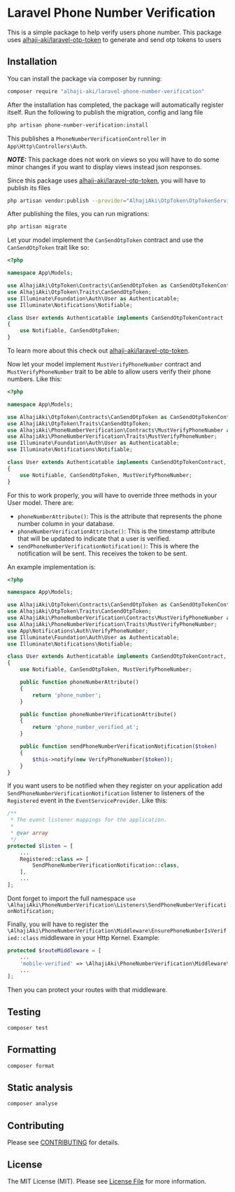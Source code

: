 # Laravel Phone Number Verification

This is a simple package to help verify users phone number. This package uses [alhaji-aki/laravel-otp-token](https://github.com/alhaji-aki/laravel-otp-token) to generate and send otp tokens to users

## Installation

You can install the package via composer by running:

```bash
composer require "alhaji-aki/laravel-phone-number-verification"
```

After the installation has completed, the package will automatically register itself.
Run the following to publish the migration, config and lang file

```bash
php artisan phone-number-verification:install
```

This publishes a `PhoneNumberVerificationController` in `App\Http\Controllers\Auth`.

**_NOTE:_** This package does not work on views so you will have to do some minor changes if you want to display views instead json responses.

Since this package uses [alhaji-aki/laravel-otp-token](https://github.com/alhaji-aki/laravel-otp-token), you will have to publish its files

```bash
php artisan vendor:publish --provider="AlhajiAki\OtpToken\OtpTokenServiceProvider"
```

After publishing the files, you can run migrations:

```bash
php artisan migrate
```

Let your model implement the `CanSendOtpToken` contract and use the `CanSendOtpToken` trait like so:

```php
<?php

namespace App\Models;

use AlhajiAki\OtpToken\Contracts\CanSendOtpToken as CanSendOtpTokenContract;
use AlhajiAki\OtpToken\Traits\CanSendOtpToken;
use Illuminate\Foundation\Auth\User as Authenticatable;
use Illuminate\Notifications\Notifiable;

class User extends Authenticatable implements CanSendOtpTokenContract
{
    use Notifiable, CanSendOtpToken;
}
```

To learn more about this check out [alhaji-aki/laravel-otp-token](https://github.com/alhaji-aki/laravel-otp-token).

Now let your model implement `MustVerifyPhoneNumber` contract and `MustVerifyPhoneNumber` trait to be able to allow users verify their phone numbers. Like this:

```php
<?php

namespace App\Models;

use AlhajiAki\OtpToken\Contracts\CanSendOtpToken as CanSendOtpTokenContract;
use AlhajiAki\OtpToken\Traits\CanSendOtpToken;
use AlhajiAki\PhoneNumberVerification\Contracts\MustVerifyPhoneNumber as MustVerifyPhoneNumberContract;
use AlhajiAki\PhoneNumberVerification\Traits\MustVerifyPhoneNumber;
use Illuminate\Foundation\Auth\User as Authenticatable;
use Illuminate\Notifications\Notifiable;

class User extends Authenticatable implements CanSendOtpTokenContract, MustVerifyPhoneNumberContract
{
    use Notifiable, CanSendOtpToken, MustVerifyPhoneNumber;
}
```

For this to work properly, you will have to override three methods in your User model. There are:

- `phoneNumberAttribute()`: This is the attribute that represents the phone number column in your database.
- `phoneNumberVerificationAttribute()`: This is the timestamp attribute that will be updated to indicate that a user is verified.
- `sendPhoneNumberVerificationNotification()`: This is where the notification will be sent. This receives the token to be sent.

An example implementation is:

```php
<?php

namespace App\Models;

use AlhajiAki\OtpToken\Contracts\CanSendOtpToken as CanSendOtpTokenContract;
use AlhajiAki\OtpToken\Traits\CanSendOtpToken;
use AlhajiAki\PhoneNumberVerification\Contracts\MustVerifyPhoneNumber as MustVerifyPhoneNumberContract;
use AlhajiAki\PhoneNumberVerification\Traits\MustVerifyPhoneNumber;
use App\Notifications\Auth\VerifyPhoneNumber;
use Illuminate\Foundation\Auth\User as Authenticatable;
use Illuminate\Notifications\Notifiable;

class User extends Authenticatable implements CanSendOtpTokenContract, MustVerifyPhoneNumberContract
{
    use Notifiable, CanSendOtpToken, MustVerifyPhoneNumber;

    public function phoneNumberAttribute()
    {
        return 'phone_number';
    }

    public function phoneNumberVerificationAttribute()
    {
        return 'phone_number_verified_at';
    }

    public function sendPhoneNumberVerificationNotification($token)
    {
        $this->notify(new VerifyPhoneNumber($token));
    }
}
```

If you want users to be notified when they register on your application add `SendPhoneNumberVerificationNotification` listener to listeners of the `Registered` event in the `EventServiceProvider`. Like this:

```php
/**
 * The event listener mappings for the application.
 *
 * @var array
 */
protected $listen = [
    ...
    Registered::class => [
        SendPhoneNumberVerificationNotification::class,
    ],
    ...
];
```

Dont forget to import the full namespace `use \AlhajiAki\PhoneNumberVerification\Listeners\SendPhoneNumberVerificationNotification;`

Finally, you will have to register the `\AlhajiAki\PhoneNumberVerification\Middleware\EnsurePhoneNumberIsVerified::class` middleware in your Http Kernel. Example:

```php
protected $routeMiddleware = [
    ...
    'mobile-verified' => \AlhajiAki\PhoneNumberVerification\Middleware\EnsurePhoneNumberIsVerified::class,
    ...
];
```

Then you can protect your routes with that middleware.

## Testing

```bash
composer test
```

## Formatting

```bash
composer format
```

## Static analysis

```bash
composer analyse
```

## Contributing

Please see [CONTRIBUTING](CONTRIBUTING.md) for details.

## License

The MIT License (MIT). Please see [License File](LICENSE.md) for more information.
